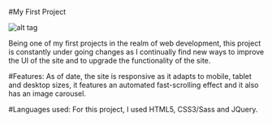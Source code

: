 #My First Project

![alt tag](http://i.imgur.com/ZaRyEKX.jpg)

Being one of my first projects in the realm of web development, this project is constantly under going changes as I continually find new ways to improve the UI of the site and to upgrade the functionality of the site.

#Features:
As of date, the site is responsive as it adapts to mobile, tablet and desktop sizes, it features an automated fast-scrolling effect and it also has an image carousel.

#Languages used:
For this project, I used HTML5, CSS3/Sass and JQuery. 
